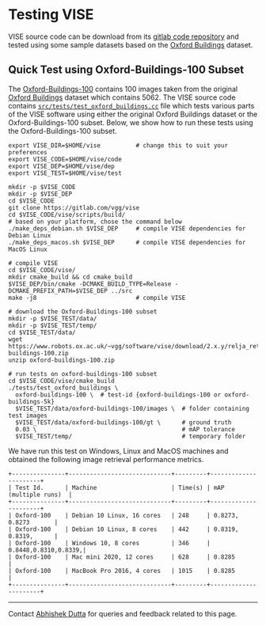 # Testing VISE

VISE source code can be download from its [gitlab code repository](https://gitlab.com/vgg/vise)
and tested using some sample datasets based on the [Oxford Buildings](https://www.robots.ox.ac.uk/~vgg/data/oxbuildings/) dataset.

## Quick Test using Oxford-Buildings-100 Subset
The [Oxford-Buildings-100]() contains 100 images taken from the original [Oxford Buildings](https://www.robots.ox.ac.uk/~vgg/data/oxbuildings/) dataset which contains 5062. The VISE source code contains [`src/tests/test_oxford_buildings.cc`](https://gitlab.com/vgg/vise/-/blob/master/src/tests/test_oxford_buildings.cc) file which tests various parts of the VISE software using either the original Oxford Buildings dataset or the Oxford-Buildings-100 subset. Below, we show how to run these tests using the Oxford-Buildings-100 subset.

```
export VISE_DIR=$HOME/vise          # change this to suit your preferences
export VISE_CODE=$HOME/vise/code
export VISE_DEP=$HOME/vise/dep
export VISE_TEST=$HOME/vise/test

mkdir -p $VISE_CODE
mkdir -p $VISE_DEP
cd $VISE_CODE
git clone https://gitlab.com/vgg/vise
cd $VISE_CODE/vise/scripts/build/
# based on your platform, chose the command below
./make_deps_debian.sh $VISE_DEP     # compile VISE dependencies for Debian Linux
./make_deps_macos.sh $VISE_DEP      # compile VISE dependencies for MacOS Linux

# compile VISE
cd $VISE_CODE/vise/
mkdir cmake_build && cd cmake_build
$VISE_DEP/bin/cmake -DCMAKE_BUILD_TYPE=Release -DCMAKE_PREFIX_PATH=$VISE_DEP ../src
make -j8                            # compile VISE

# download the Oxford-Buildings-100 subset
mkdir -p $VISE_TEST/data/
mkdir -p $VISE_TEST/temp/
cd $VISE_TEST/data/
wget https://www.robots.ox.ac.uk/~vgg/software/vise/download/2.x.y/relja_retrival/tests/oxford-buildings-100.zip
unzip oxford-buildings-100.zip

# run tests on oxford-buildings-100 subset
cd $VISE_CODE/vise/cmake_build
./tests/test_oxford_buildings \
  oxford-buildings-100 \  # test-id {oxford-buildings-100 or oxford-buildings-5k}
  $VISE_TEST/data/oxford-buildings-100/images \  # folder containing test images
  $VISE_TEST/data/oxford-buildings-100/gt \      # ground truth
  0.03 \                                         # mAP tolerance
  $VISE_TEST/temp/                               # temporary folder
```

We have run this test on Windows, Linux and MacOS machines and obtained the 
following image retrieval performance metrics.

```
+---------------+-----------------------------+---------+----------------------+
| Test Id.      | Machine                     | Time(s) | mAP (multiple runs)  |
+---------------+-----------------------------+---------+----------------------+
| Oxford-100    | Debian 10 Linux, 16 cores   | 248     | 0.8273, 0.8273       |
| Oxford-100    | Debian 10 Linux, 8 cores    | 442     | 0.8319, 0.8319,      |
| Oxford-100    | Windows 10, 8 cores         | 346     | 0.8448,0.8310,0.8339,|
| Oxford-100    | Mac mini 2020, 12 cores     | 628     | 0.8285               |
| Oxford-100    | MacBook Pro 2016, 4 cores   | 1015    | 0.8285               |
+---------------+-----------------------------+---------+----------------------+
```


***

Contact [Abhishek Dutta](mailto:adutta@robots.ox.ac.uk) for queries and feedback related to this page.